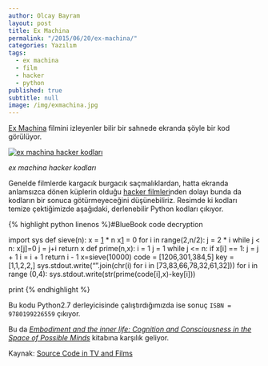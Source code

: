 ```yaml
---
author: Olcay Bayram
layout: post
title: Ex Machina
permalink: "/2015/06/20/ex-machina/"
categories: Yazılım
tags: 
  - ex machina
  - film
  - hacker
  - python
published: true
subtitle: null
image: /img/exmachina.jpg
---
```


[Ex Machina][1] filmini izleyenler bilir bir sahnede ekranda şöyle bir kod görülüyor.

[![ex machina hacker kodları](/wp-content/uploads/2015/06/1261624605864184746.jpg)][2]

_ex machina hacker kodları_

Genelde filmlerde kargacık burgacık saçmalıklardan, hatta ekranda anlamsızca dönen küplerin olduğu <a href="https://www.youtube.com/watch?v=pe6gGUR3Ga4" target="_blank">hacker filmleri</a>nden dolayı bunda da kodların bir sonuca götürmeyeceğini düşünebiliriz. Resimde ki kodları temize çektiğimizde aşağıdaki, derlenebilir Python kodları çıkıyor.

<!--more-->

{% highlight python linenos %}#BlueBook code decryption

   import sys
   def sieve(n):
       x = [1] * n
       x[1] = 0
       for i in range(2,n/2):
               j = 2 * i
               while j &lt; n:
                       x[j]=0
                       j = j+i
       return x    def prime(n,x):
       i = 1
       j = 1
       while j &lt;= n:
               if x[i] == 1:
                       j = j + 1
               i = i + 1
       return i - 1
   x=sieve(10000)
   code = [1206,301,384,5]
   key =[1,1,2,2,]    sys.stdout.write(“”.join(chr(i) for i in [73,83,66,78,32,61,32]))
   for i in range (0,4):
       sys.stdout.write(str(prime(code[i],x)-key[i]))    

print
{% endhighlight %}

Bu kodu Python2.7 derleyicisinde çalıştırdığımızda ise sonuç `ISBN = 9780199226559` çıkıyor.

Bu da *<a href="http://www.amazon.com/Embodiment-inner-life-Cognition-Consciousness/dp/0199226555" target="_blank">Embodiment and the inner life: Cognition and Consciousness in the Space of Possible Minds</a>* kitabına karşılık geliyor.

Kaynak: <a href="http://moviecode.tumblr.com/" target="_blank">Source Code in TV and Films</a>

 [1]: http://exmachina-movie.com/
 [2]: http://otomatikmuhendis.com/wp-content/uploads/2015/06/exmachina_ekran.jpg

